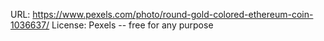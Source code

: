 URL: https://www.pexels.com/photo/round-gold-colored-ethereum-coin-1036637/
License: Pexels -- free for any purpose
